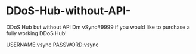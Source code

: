 # DDoS-Hub-without-API-
DDoS Hub but without API Dm vSync#9999 if you would like to purchase a fully working DDoS Hub!

USERNAME:vsync
PASSWORD:vsync
